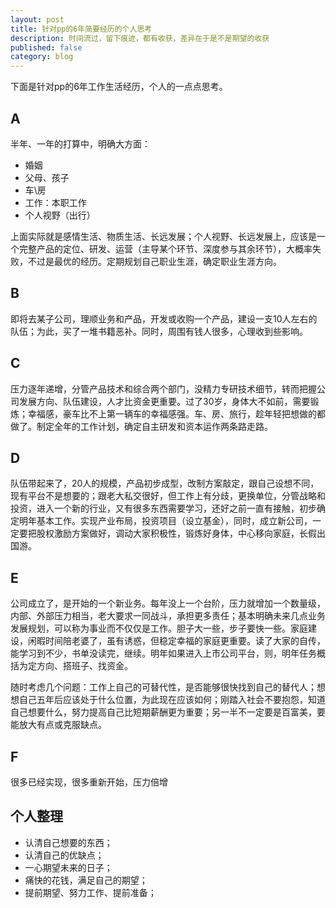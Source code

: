 ```yaml
---
layout: post
title: 针对pp的6年简要经历的个人思考
description: 时间流过，留下痕迹，都有收获，差异在于是不是期望的收获
published: false
category: blog
---
```


下面是针对pp的6年工作生活经历，个人的一点点思考。

## A

半年、一年的打算中，明确大方面：

* 婚姻
* 父母、孩子
* 车\房
* 工作：本职工作
* 个人视野（出行）

上面实际就是感情生活、物质生活、长远发展；个人视野、长远发展上，应该是一个完整产品的定位、研发、运营（主导某个环节、深度参与其余环节），大概率失败，不过是最优的经历。定期规划自己职业生涯，确定职业生涯方向。

## B

即将去某子公司，理顺业务和产品，开发或收购一个产品，建设一支10人左右的队伍；为此，买了一堆书籍恶补。同时，周围有钱人很多，心理收到些影响。

## C

压力逐年递增，分管产品技术和综合两个部门，没精力专研技术细节，转而把握公司发展方向、队伍建设，人才比资金更重要。过了30岁，身体大不如前，需要锻炼；幸福感，豪车比不上第一辆车的幸福感强。车、房、旅行，趁年轻把想做的都做了。制定全年的工作计划，确定自主研发和资本运作两条路走路。

## D

队伍带起来了，20人的规模，产品初步成型，改制方案敲定，跟自己设想不同，现有平台不是想要的；跟老大私交很好，但工作上有分歧，更换单位，分管战略和投资，进入一个新的行业，又有很多东西需要学习，还好之前一直有接触，初步确定明年基本工作。实现产业布局，投资项目（设立基金），同时，成立新公司，一定要把股权激励方案做好，调动大家积极性，锻炼好身体，中心移向家庭，长假出国游。

## E

公司成立了，是开始的一个新业务。每年没上一个台阶，压力就增加一个数量级，内部、外部压力相当，老大要求一同战斗，承担更多责任；基本明确未来几点业务发展规划，可以称为事业而不仅仅是工作。胆子大一些，步子要快一些。家庭建设，闲暇时间陪老婆了，虽有诱惑，但稳定幸福的家庭更重要。读了大家的自传，能学习到不少，书单没读完，继续。明年如果进入上市公司平台，则，明年任务概括为定方向、搭班子、找资金。

随时考虑几个问题：工作上自己的可替代性，是否能够很快找到自己的替代人；想想自己五年后应该处于什么位置，为此现在应该如何；刚踏入社会不要抱怨，知道自己想要什么，努力提高自己比短期薪酬更为重要；另一半不一定要是百富美，要能放大有点或克服缺点。


## F

很多已经实现，很多重新开始，压力倍增



## 个人整理

* 认清自己想要的东西；
* 认清自己的优缺点；
* 一心期望未来的日子；
* 痛快的花钱，满足自己的期望；
* 提前期望、努力工作、提前准备；








[NingG]:    http://ningg.github.com  "NingG"
[pp]:		http://bbs.byr.cn/#!article/WorkLife/979471
